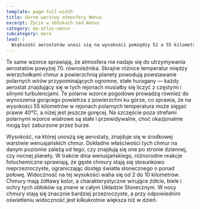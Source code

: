 ```yaml
---
template: page-full-width
title: Górne warstwy atmosfery Wenus
excerpt: Życie w obłokach nad Wenus
category: ep-atlas-wenus
subcategory: more
lead: |
  Większość aerostatów unosi się na wysokości pomiędzy 52 a 55 kilometrem nad powierzchnią Wenus. Na tym poziomie ciśnienie atmosferyczne wynosi od 50% do 85% ciśnienia na powierzchni Ziemi. Średnia temperatura w rejonie równika wynosi od 12 do 40°C, a na szerokości geograficznej 45–60 stopni jest średnio o 5 stopni niższa, co wynika z cyrkulacyjnych wzorców atmosferycznych Wenus. 
---
```


Te same wzorce sprawiają, że atmosfera nie nadaje się do utrzymywania aerostatów powyżej 70. równoleżnika. Skrajne różnice temperatur między wierzchołkami chmur a powierzchnią planety powodują powstawanie polarnych wirów przypominających ogromne, stałe huragany — każdy aerostat znajdujący się w tych rejonach musiałby się liczyć z częstymi i silnymi turbulencjami. Te polarne wzorce pogodowe prowadzą również do wynoszenia gorącego powietrza z powierzchni ku górze, co sprawia, że na wysokości 55 kilometrów w rejonach polarnych temperatura może sięgać prawie 40°C, a niżej jest jeszcze goręcej. Na szczęście poza strefami polarnymi wzorce wiatrowe są stałe i przewidywalne, choć okazjonalnie mogą być zaburzone przez burze.

Wysokość, na której unoszą się aerostaty, znajduje się w środkowej warstwie wenusjańskich chmur. Dokładne właściwości tych chmur na danym poziomie zależą od tego, czy znajdują się one po stronie dziennej, czy nocnej planety. W trakcie dnia wenusjańskiego, różnorodne reakcje fotochemiczne sprawiają, że gęste chmury stają się stosunkowo nieprzezroczyste, ograniczając dostęp światła słonecznego o ponad połowę. Widoczność na tej wysokości waha się od 2 do 10 kilometrów. Chmury mają żółtawy kolor, a charakterystyczne wirujące żółcie, biele i ochry tych obłoków są znane w całym Układzie Słonecznym. W nocy chmury stają się znacznie bardziej przezroczyste, a przy odpowiednim oświetleniu widoczność jest kilkukrotnie większa niż w dzień.